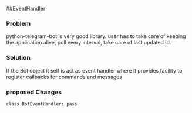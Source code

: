 ##EventHandler

### Problem
python-telegram-bot is very good library. user has to take care of keeping the application alive, poll every interval, take care of last updated id.

### Solution
If the Bot object it self is act as event handler where it provides facility to register callbacks for commands and messages

### proposed Changes
`
class BotEventHandler:
    pass
`